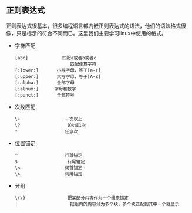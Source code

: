 ## 正则表达式

正则表达式很基本，很多编程语言都内嵌正则表达式的语法，他们的语法格式很像，只是标示的符合不同而已。这里我们主要学习linux中使用的格式。

* 字符匹配
  ```
  [abc]             匹配a或者b或者c
  .                    匹配任意字符
  [:lower:]       小写字母，等于[a-z]
  [:upper:]       大写字母，等于[A-Z]
  [:alpha:]       全部字母
  [:alnum:]      字母和数字
  [:punct:]       全部符号
  ```
* 次数匹配
  ```
  \+                 一次以上
  \?                  0次或1次
  *                  任意次
  ```
* 位置锚定
  ```
  ^                  行首锚定
  $                   行尾锚定
  \<                 词首锚定
  \>                 词尾锚定
  ```
* 分组
  ```
  \(\)                把某部分内容作为一个组来锚定
  |                    把组内的内容分为多个块，多个块匹配到其中一个就显示
  ```
